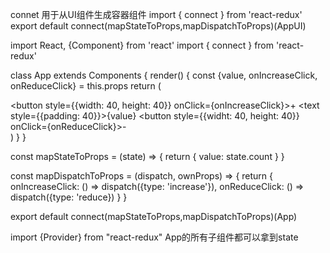 connet 用于从UI组件生成容器组件
import { connect } from 'react-redux'
export default connect(mapStateToProps,mapDispatchToProps)(AppUI)

import React, {Component} from 'react'
import { connect } from 'react-redux'

class App extends Components {
  render() {
    const {value, onIncreaseClick, onReduceClick} = this.props
    return (
      <div>
        <button style={{width: 40, height: 40}} onClick={onIncreaseClick}>+</button>
        <text style={{padding: 40}}>{value}</text>
        <button style={{widht: 40, height: 40}} onClick={onReduceClick}>-</button>
      </div>
    )
  }
}

const mapStateToProps = (state) => {
  return {
    value: state.count
  }
}

const mapDispatchToProps = (dispatch, ownProps) => {
  return {
    onIncreaseClick: () => dispatch({type: 'increase'}),
    onReduceClick: () => dispatch({type: 'reduce})
  }
}

export default connect(mapStateToProps,mapDispatchToProps)(App)


import {Provider} from "react-redux"
<Provider store={store}>
  <App />
</Provider>
App的所有子组件都可以拿到state